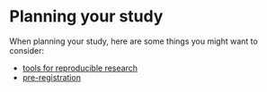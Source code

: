 # Planning your study

When planning your study, here are some things you might want to consider:

- [tools for reproducible research](21-reproducible-neuroimaging-research.md)
- [pre-registration](22-preregistration.md)

<!--
* [Reusing data]
* [Defining your terms and your task]
* [Ontologies]
* [Piloting]
* [Optimizing your design]
* [Design efficiency]
* [Power]
* [For MVPA: same analysis approach]
* [Defining your region of interest]
* [Using previous results]
* [Localizers]
* [Atlases]
* [Non-standard templates]
* [Stimuli presentation software]
 * [psychopy]
 * [expyriment]
 * [psychtoolbox]
* [Existing protocols] -->
